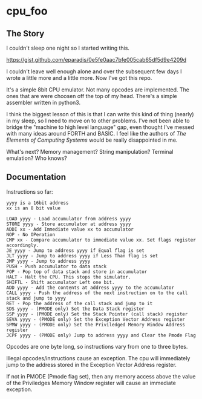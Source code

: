 # cpu_foo

## The Story
I couldn't sleep one night so I started writing this.

https://gist.github.com/eparadis/0e5fe0aac7bfe005cab65df5d9e4209d

I couldn't leave well enough alone and over the subsequent few days I wrote a little more and a little more. Now I've got this repo.

It's a simple 8bit CPU emulator. Not many opcodes are implemented. The ones that are were choosen off the top of my head. There's a simple assembler written in python3.

I think the biggest lesson of this is that I can write this kind of thing (nearly) in my sleep, so I need to move on to other problems. I've not been able to bridge the "machine to high level language" gap, even thought I've messed with many ideas around FORTH and BASIC. I feel like the authors of _The Elements of Computing Systems_ would be really disappointed in me.

What's next? Memory management? String manipulation? Terminal emulation? Who knows?

## Documentation

Instructions so far:
```
yyyy is a 16bit address
xx is an 8 bit value

LOAD yyyy - Load accumulator from address yyyy
STORE yyyy - Store accumulator at address yyyy
ADDI xx - Add Immediate value xx to accumulator
NOP - No OPeration
CMP xx - Compare accumulator to immediate value xx. Set flags register accordingly. 
JE yyyy - Jump to address yyyy if Equal flag is set
JLT yyyy - Jump to address yyyy if Less Than flag is set
JMP yyyy - Jump to address yyyy
PUSH - Push accumulator to data stack
POP - Pop top of data stack and store in accumulator
HALT - Halt the CPU. This stops the simulator.
SHIFTL - Shift accumulator Left one bit.
ADD yyyy - Add the contents at address yyyy to the accumulator
CALL yyyy - Push the address of the next instruction on to the call stack and jump to yyyy
RET - Pop the address of the call stack and jump to it
SDS yyyy - (PMODE only) Set the Data Stack register
SSP yyyy - (PMODE only) Set the Stack Pointer (call stack) register
SEVA yyyy - (PMODE only) Set the Exception Vector Address register
SPMW yyyy - (PMODE only) Set the Priviledged Memory Window Address register
JCPF yyyy - (PMODE only) Jump to address yyyy and Clear the Pmode Flag
```

Opcodes are one byte long, so instructions vary from one to three bytes.

Illegal opcodes/instructions cause an exception. The cpu will immediately jump to the address stored in the Exception Vector Address register.

If not in PMODE (Pmode flag set), then any memory access above the value of the Priviledges Memory Window register will cause an immediate exception.

